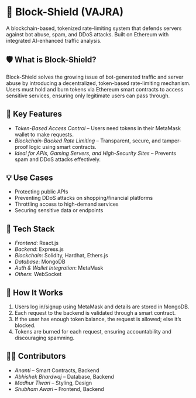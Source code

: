 # 🚀 Block-Shield (VAJRA)

A blockchain-based, tokenized rate-limiting system that defends servers against bot abuse, spam, and DDoS attacks. Built on Ethereum with integrated AI-enhanced traffic analysis.

## 🛡 What is Block-Shield?

Block-Shield solves the growing issue of bot-generated traffic and server abuse by introducing a decentralized, token-based rate-limiting mechanism. Users must hold and burn tokens via Ethereum smart contracts to access sensitive services, ensuring only legitimate users can pass through.

## 🔐 Key Features

- *Token-Based Access Control* – Users need tokens in their MetaMask wallet to make requests.
- *Blockchain-Backed Rate Limiting* – Transparent, secure, and tamper-proof logic using smart contracts.
- *Ideal for APIs, Gaming Servers, and High-Security Sites* – Prevents spam and DDoS attacks effectively.

## 💡 Use Cases

- Protecting public APIs
- Preventing DDoS attacks on shopping/financial platforms
- Throttling access to high-demand services
- Securing sensitive data or endpoints

## 🧱 Tech Stack

- *Frontend*: React.js
- *Backend*: Express.js
- *Blockchain*: Solidity, Hardhat, Ethers.js
- *Database*: MongoDB
- *Auth & Wallet Integration*: MetaMask
- *Others*: WebSocket

## 🧪 How It Works

1. Users log in/signup using MetaMask and details are stored in MongoDB.
2. Each request to the backend is validated through a smart contract.
3. If the user has enough token balance, the request is allowed; else it’s blocked.
4. Tokens are burned for each request, ensuring accountability and discouraging spamming.

## 👨‍💻 Contributors

- *Ananti* – Smart Contracts, Backend  
- *Abhishek Bhardwaj* – Database, Backend  
- *Madhur Tiwari* – Styling, Design  
- *Shubham Awari* – Frontend, Backend  

